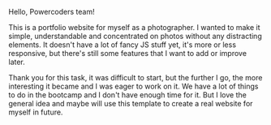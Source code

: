 Hello, Powercoders team!

This is a portfolio website for myself as a photographer.
I wanted to make it simple, understandable and concentrated on photos without any distracting elements.
It doesn't have a lot of fancy JS stuff yet, it's more or less responsive, but there's still some features that I want to add or improve later.

Thank you for this task, it was difficult to start, but the further I go, the more interesting it became and I was eager to work on it.
We have a lot of things to do in the bootcamp and I don't have enough time for it.
But I love the general idea and maybe will use this template to create a real website for myself in future.
